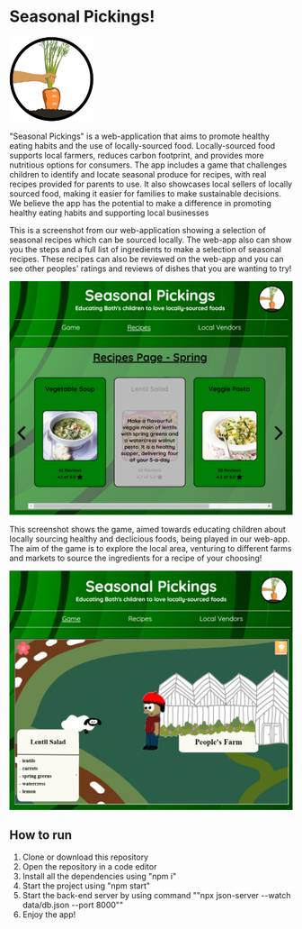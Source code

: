# Seasonal Pickings!

<img src="logo.png" width="150"/>

"Seasonal Pickings" is a web-application that aims to promote healthy eating habits and the use of locally-sourced food. Locally-sourced food supports local farmers, reduces carbon footprint, and provides more nutritious options for consumers. The app includes a game that challenges children to identify and locate seasonal produce for recipes, with real recipes provided for parents to use. It also showcases local sellers of locally sourced food, making it easier for families to make sustainable decisions. We believe the app has the potential to make a difference in promoting healthy eating habits and supporting local businesses

This is a screenshot from our web-application showing a selection of seasonal recipes which can be sourced locally. The web-app also can show you the steps and a full list of ingredients to make a selection of seasonal recipes. These recipes can also be reviewed on the web-app and you can see other peoples' ratings and reviews of dishes that you are wanting to try!

<img src="Screenshot 2023-04-02 112510.png" width="600"/>


This screenshot shows the game, aimed towards educating children about locally sourcing healthy and declicious foods, being played in our web-app. The aim of the game is to explore the local area, venturing to different farms and markets to source the ingredients for a recipe of your choosing!

<img src="Screenshot 2023-04-02 112628.png" width="600"/>


## How to run
1. Clone or download this repository
2. Open the repository in a code editor
3. Install all the dependencies using "npm i"
4. Start the project using "npm start"
5. Start the back-end server by using command ""npx json-server --watch data/db.json --port 8000""
6. Enjoy the app!
